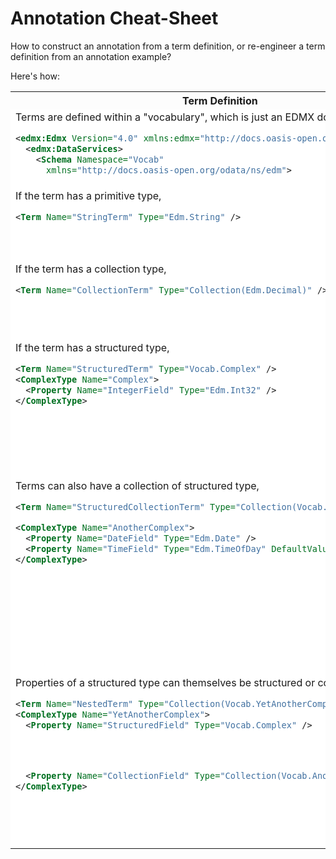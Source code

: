 # Annotation Cheat-Sheet

How to construct an annotation from a term definition, or re-engineer a term definition from an annotation example?

Here's how:

<!--
<style type="text/css">
th { background-color: white; text-align: left; }
td { background-color: white; vertical-align: top; }
</style>
-->

<table>
<tr><th>Term Definition</th><th>Annotation Example</th></tr>

<tr>
<td bgcolor="white">
Terms are defined within a "vocabulary", which is just an EDMX document:

```xml
<edmx:Edmx Version="4.0" xmlns:edmx="http://docs.oasis-open.org/odata/ns/edmx">
  <edmx:DataServices>
    <Schema Namespace="Vocab" 
      xmlns="http://docs.oasis-open.org/odata/ns/edm">
```

</td>
<td bgcolor="white">
To use a term in an annotation, the vocabulary of the term needs to be referenced:

```xml
<edmx:Edmx Version="4.0" xmlns:edmx="http://docs.oasis-open.org/odata/ns/edmx">
  <edmx:Reference Uri="https://somewhere.org/vocab.xml">
    <edmx:Include Namespace="Vocab" />
  </edmx:Reference>
```

</td>
</tr>

<tr>
<td bgcolor="white">
If the term has a primitive type,

```xml
<Term Name="StringTerm" Type="Edm.String" />
```

</td>
<td bgcolor="white">
the annotation value is provided in a <a href="https://docs.oasis-open.org/odata/odata-csdl-xml/v4.01/odata-csdl-xml-v4.01.html#sec_ConstantExpression">corresponding attribute</a>:

```xml
<Annotation Term="Vocab.StringTerm" String="annotation value" />
```

</td>
</tr>

<tr>
<td bgcolor="white">
If the term has a collection type,

```xml
<Term Name="CollectionTerm" Type="Collection(Edm.Decimal)" />
```

</td>
<td bgcolor="white">
the annotation value is provided as a <a href="https://docs.oasis-open.org/odata/odata-csdl-xml/v4.01/odata-csdl-xml-v4.01.html#sec_Collection">collection expression</a>:

```xml
<Annotation Term="Vocab.CollectionTerm">
  <Collection>
    <Decimal>2.78</Decimal>
    <Decimal>3.14</Decimal>
  </Collection>
</Annotation>
```

</td>
</tr>

<tr>
<td bgcolor="white">
If the term has a structured type,

```xml
<Term Name="StructuredTerm" Type="Vocab.Complex" />
<ComplexType Name="Complex">
  <Property Name="IntegerField" Type="Edm.Int32" />
</ComplexType>
```

</td>
<td bgcolor="white">
the annotation value is provided as a <a href="https://docs.oasis-open.org/odata/odata-csdl-xml/v4.01/odata-csdl-xml-v4.01.html#sec_Record">record expression</a>:

```xml
<Annotation Term="Vocab.StructuredTerm">
  <Record>
    <PropertyValue Property="IntegerField" Int="42" />
  </Record>
</Annotation>
```

</td>
</tr>

<tr>
<td bgcolor="white">
Terms can also have a collection of structured type,

```xml
<Term Name="StructuredCollectionTerm" Type="Collection(Vocab.AnotherComplex)" />

<ComplexType Name="AnotherComplex">
  <Property Name="DateField" Type="Edm.Date" />
  <Property Name="TimeField" Type="Edm.TimeOfDay" DefaultValue="00:00:00" />
</ComplexType>
```

</td>
<td bgcolor="white">
and the annotation value is provided as a collection of records:

```xml
<Annotation Term="Vocab.StructuredCollectionTerm">
  <Collection>
    <Record>
      <PropertyValue Property="DateField" Date="2020-06-30" />
      <PropertyValue Property="TimeField" TimeOfDay="16:55:03" />
    </Record>
    <Record>
      <PropertyValue Property="DateField" Date="2020-07-01" />
    </Record>
    <Record>
      <PropertyValue Property="TimeField" TimeOfDay="23:59:59" />
    </Record>
  </Collection>
</Annotation>
```

Properties that are nullable or have a default value can be omitted.
</td>
</tr>

<tr>
<td bgcolor="white">
Properties of a structured type can themselves be structured or collections,

```xml
<Term Name="NestedTerm" Type="Collection(Vocab.YetAnotherComplex)" />
<ComplexType Name="YetAnotherComplex">
  <Property Name="StructuredField" Type="Vocab.Complex" />




  <Property Name="CollectionField" Type="Collection(Vocab.AnotherComplex)" />
</ComplexType>
```

</td>
<td bgcolor="white">
and the property value is provided as a record or collection:

```xml
<Annotation Term="Vocab.NestedTerm">
  <Record>
    <PropertyValue Property="StructuredField">
      <Record>
        <PropertyValue Property="IntegerField" Int="42" />
      </Record>
    </PropertyValue>
    <PropertyValue Property="CollectionField">
      <Collection>
        <Record>
          <PropertyValue Property="DateField" Date="2020-06-30" />
          <PropertyValue Property="TimeField" TimeOfDay="16:55:03" />
        </Record>
      </Collection>
    </PropertyValue>
  </Record>
</Annotation>
```

</td>
</tr>

</table>
